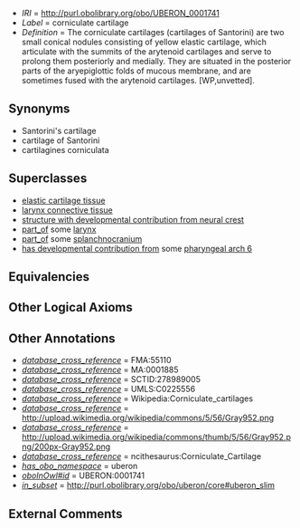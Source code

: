  * *IRI* = http://purl.obolibrary.org/obo/UBERON_0001741
 * *Label* = corniculate cartilage
 * *Definition* = The corniculate cartilages (cartilages of Santorini) are two small conical nodules consisting of yellow elastic cartilage, which articulate with the summits of the arytenoid cartilages and serve to prolong them posteriorly and medially. They are situated in the posterior parts of the aryepiglottic folds of mucous membrane, and are sometimes fused with the arytenoid cartilages. [WP,unvetted].

## Synonyms

 * Santorini's cartilage
 * cartilage of Santorini
 * cartilagines corniculata

## Superclasses

 * [elastic cartilage tissue](../../UBERON/96/UBERON_0001996.md)
 * [larynx connective tissue](../../UBERON/83/UBERON_0003583.md)
 * [structure with developmental contribution from neural crest](../../UBERON/14/UBERON_0010314.md)
 * [part_of](../../BFO/50/BFO_0000050.md) some [larynx](../../UBERON/37/UBERON_0001737.md)
 * [part_of](../../BFO/50/BFO_0000050.md) some [splanchnocranium](../../UBERON/95/UBERON_0008895.md)
 * [has developmental contribution from](../../RO/54/RO_0002254.md) some [pharyngeal arch 6](../../UBERON/17/UBERON_0003117.md)

## Equivalencies


## Other Logical Axioms


## Other Annotations

 * *[database_cross_reference](../../ef/oboInOwl#hasDbXref.md)* = FMA:55110
 * *[database_cross_reference](../../ef/oboInOwl#hasDbXref.md)* = MA:0001885
 * *[database_cross_reference](../../ef/oboInOwl#hasDbXref.md)* = SCTID:278989005
 * *[database_cross_reference](../../ef/oboInOwl#hasDbXref.md)* = UMLS:C0225556
 * *[database_cross_reference](../../ef/oboInOwl#hasDbXref.md)* = Wikipedia:Corniculate_cartilages
 * *[database_cross_reference](../../ef/oboInOwl#hasDbXref.md)* = http://upload.wikimedia.org/wikipedia/commons/5/56/Gray952.png
 * *[database_cross_reference](../../ef/oboInOwl#hasDbXref.md)* = http://upload.wikimedia.org/wikipedia/commons/thumb/5/56/Gray952.png/200px-Gray952.png
 * *[database_cross_reference](../../ef/oboInOwl#hasDbXref.md)* = ncithesaurus:Corniculate_Cartilage
 * *[has_obo_namespace](../../ce/oboInOwl#hasOBONamespace.md)* = uberon
 * *[oboInOwl#id](../../id/oboInOwl#id.md)* = UBERON:0001741
 * *[in_subset](../../et/oboInOwl#inSubset.md)* = http://purl.obolibrary.org/obo/uberon/core#uberon_slim

## External Comments

